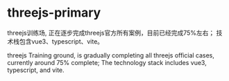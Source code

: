 # threejs-primary

threejs训练场, 正在逐步完成threejs官方所有案例，目前已经完成75%左右；
技术栈包含vue3、typescript、vite。

threejs Training ground, is gradually completing all threejs official cases, currently around 75% complete;
The technology stack includes vue3, typescript, and vite.


